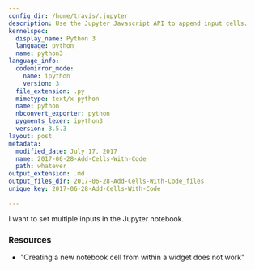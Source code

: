 ```yaml
---
config_dir: /home/travis/.jupyter
description: Use the Jupyter Javascript API to append input cells.
kernelspec:
  display_name: Python 3
  language: python
  name: python3
language_info:
  codemirror_mode:
    name: ipython
    version: 3
  file_extension: .py
  mimetype: text/x-python
  name: python
  nbconvert_exporter: python
  pygments_lexer: ipython3
  version: 3.5.3
layout: post
metadata:
  modified_date: July 17, 2017
  name: 2017-06-28-Add-Cells-With-Code
  path: whatever
output_extension: .md
output_files_dir: 2017-06-28-Add-Cells-With-Code_files
unique_key: 2017-06-28-Add-Cells-With-Code

---
```


I want to set multiple inputs in the Jupyter notebook.  

### Resources

* "Creating a new notebook cell from within a widget does not work"














